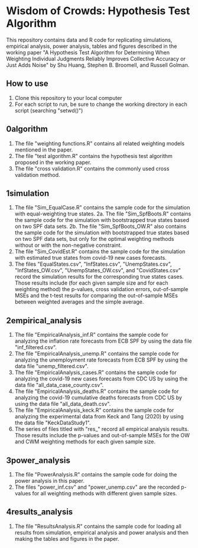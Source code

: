 # Wisdom of Crowds: Hypothesis Test Algorithm

This repository contains data and R code for replicating simulations, empirical analysis, power analysis, 
tables and figures described in the working paper "A Hypothesis Test Algorithm for Determining 
When Weighting Individual Judgments Reliably Improves Collective Accuracy or Just Adds Noise" 
by Shu Huang, Stephen B. Broomell, and Russell Golman. 

## How to use
1. Clone this repository to your local computer
2. For each script to run, be sure to change the working directory in each script (searching "setwd()")

## 0algorithm
1. The file "weighting functions.R" contains all related weighting models mentioned in the paper. 
2. The file "test algorithm.R" contains the hypothesis test algorithm proposed in the working paper. 
3. The file "cross validation.R" contains the commonly used cross validation method. 

## 1simulation
1. The file "Sim_EqualCase.R" contains the sample code for the simulation with equal-weighting true states. 
2a. The file "Sim_SpfBoots.R" contains the sample code for the simulation with bootstrapped true states based on two SPF data sets.
2b. The file "Sim_SpfBoots_OW.R" also contains the sample code for the simulation with bootstrapped true states based on two SPF data sets, but only for the optimal weighting methods without or with the non-negative constraint.
3. The file "Sim_CovidEst.R" contains the sample code for the simulation with estimated true states from covid-19 new cases forecasts.
4. The files "EqualStates.csv", "InfStates.csv", "UnempStates.csv", "InfStates_OW.csv", "UnempStates_OW.csv", and "CovidStates.csv" record the simulation results for the corresponding true states cases. Those results include (for each given sample size and for each weighting method) the p-values, cross validation errors, out-of-sample MSEs and the t-test results for comparing the out-of-sample MSEs between weighted averages and the simple average. 

## 2empirical_analysis
1. The file "EmpiricalAnalysis_inf.R" contains the sample code for analyzing the inflation rate forecasts from ECB SPF by using the data file "inf_filtered.csv". 
2. The file "EmpiricalAnalysis_unemp.R" contains the sample code for analyzing the unemployment rate forecasts from ECB SPF by using the data file "unemp_filtered.csv".
3. The file "EmpiricalAnalysis_cases.R" contains the sample code for analyzing the covid-19 new cases forecasts from CDC US by using the data file "all_data_case_county.csv".
4. The file "EmpiricalAnalysis_deaths.R" contains the sample code for analyzing the covid-19 cumulative deaths forecasts from CDC US by using the data file "all_data_death.csv".
5. The file "EmpiricalAnalysis_keck.R" contains the sample code for analyzing the experimental data from Keck and Tang (2020) by using the data file "KeckDataStudy1".
6. The series of files titled with "res_" record all empirical analysis results. Those results include the p-values and out-of-sample MSEs for the OW and CWM weighting methods for each given sample size. 

## 3power_analysis
1. The file "PowerAnalysis.R" contains the sample code for doing the power analysis in this paper. 
2. The files "power_inf.csv" and "power_unemp.csv" are the recorded p-values for all weighting methods with different given sample sizes. 

## 4results_analysis
1. The file "ResultsAnalysis.R" contains the sample code for loading all results from simulation, empirical analysis and power analysis and then making the tables and figures in the paper. 
